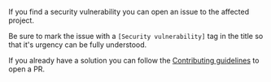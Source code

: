 If you find a security vulnerability you can open an issue to the affected project.

Be sure to mark the issue with a `[Security vulnerability]` tag in the title so that it's urgency can be fully understood.

If you already have a solution you can follow the [Contributing guidelines](https://github.com/ChrisUser/.github/blob/main/CONTRIBUTING.md#pull-requests) to open a PR.
